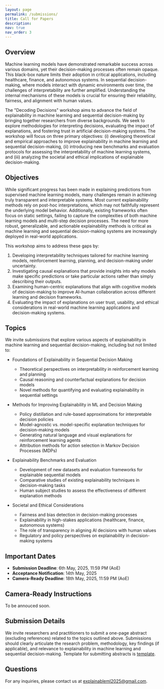 ```yaml
---
layout: page
permalink: /submissions/
title: Call for Papers
description:
nav: true
nav_order: 3
---
```


## Overview

Machine learning models have demonstrated remarkable success across various domains, yet their decision-making processes often remain opaque. This black-box nature limits their adoption in critical applications, including healthcare, finance, and autonomous systems. In sequential decision-making, where models interact with dynamic environments over time, the challenges of interpretability are further amplified. Understanding the internal mechanisms of these models is crucial for ensuring their reliability, fairness, and alignment with human values.

The "Decoding Decisions" workshop aims to advance the field of explainability in machine learning and sequential decision-making by bringing together researchers from diverse backgrounds. We seek to explore methodologies for interpreting decisions, evaluating the impact of explanations, and fostering trust in artificial decision-making systems. The workshop will focus on three primary objectives: (i) developing theoretical and empirical approaches to improve explainability in machine learning and sequential decision-making, (ii) introducing new benchmarks and evaluation protocols for assessing the interpretability of machine learning systems, and (iii) analyzing the societal and ethical implications of explainable decision-making.

## Objectives

While significant progress has been made in explaining predictions from supervised machine learning models, many challenges remain in achieving truly transparent and interpretable systems. Most current explainability methods rely on post-hoc interpretations, which may not faithfully represent the underlying model behavior. Additionally, existing frameworks often focus on static settings, failing to capture the complexities of both machine learning models and multi-step decision processes. The need for more robust, generalizable, and actionable explainability methods is critical as machine learning and sequential decision-making systems are increasingly deployed in real-world applications.

This workshop aims to address these gaps by:

1. Developing interpretability techniques tailored for machine learning models, reinforcement learning, planning, and decision-making under uncertainty.
2. Investigating causal explanations that provide insights into why models make specific predictions or take particular actions rather than simply describing their outputs.
3. Examining human-centric explanations that align with cognitive models of decision-making to improve AI-human collaboration across different learning and decision frameworks.
4. Evaluating the impact of explanations on user trust, usability, and ethical considerations in real-world machine learning applications and decision-making systems.

## Topics

We invite submissions that explore various aspects of explainability in machine learning and sequential decision-making, including but not limited to:

* Foundations of Explainability in Sequential Decision Making  
  * Theoretical perspectives on interpretability in reinforcement learning and planning  
  * Causal reasoning and counterfactual explanations for decision models  
  * Novel methods for quantifying and evaluating explainability in sequential settings  

* Methods for Improving Explainability in ML and Decision Making  
  * Policy distillation and rule-based approximations for interpretable decision policies  
  * Model-agnostic vs. model-specific explanation techniques for decision-making models  
  * Generating natural language and visual explanations for reinforcement learning agents  
  * Attribution methods for action selection in Markov Decision Processes (MDPs)  

* Explainability Benchmarks and Evaluation  
  * Development of new datasets and evaluation frameworks for explainable sequential models  
  * Comparative studies of existing explainability techniques in decision-making tasks  
  * Human subject studies to assess the effectiveness of different explanation methods  

* Societal and Ethical Considerations  
  * Fairness and bias detection in decision-making processes  
  * Explainability in high-stakes applications (healthcare, finance, autonomous systems)  
  * The role of transparency in aligning AI decisions with human values  
  * Regulatory and policy perspectives on explainability in decision-making systems  

## Important Dates

* **Submission Deadline**: 6th May, 2025, 11:59 PM (AoE)  
* **Acceptance Notification**: 14th May, 2025
* **Camera-Ready Deadline**: 18th May, 2025, 11:59 PM (AoE)  

## Camera-Ready Instructions

To be annouced soon.

## Submission Details
We invite researchers and practitioners to submit a one-page abstract (excluding references) related to the topics outlined above. Submissions should clearly articulate the research problem, methodology, key findings (if applicable), and relevance to explainability in machine learning and sequential decision-making. Template for submitting abstracts is [template](https://www.overleaf.com/read/nkncsmbynzgq#287f38).

## Questions

For any inquiries, please contact us at [explainableml2025@gmail.com](mailto:explainableml2025@gmail.com).

